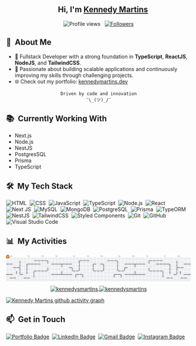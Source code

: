 <div align="center">
<div id="toc">
  <ul style="list-style: none;">
    <summary>
      <h2><b>Hi, I'm <a href="https://github.com/kennedysmartins">Kennedy Martins</a></b></h2>
    </summary>
  </ul>
</div>
  
</div>



<p align="center">
  <img src="https://komarev.com/ghpvc/?username=kennedysmartins&color=blueviolet" alt="Profile views" />
  &nbsp;
  <a href="https://github.com/kennedysmartins?tab=followers">
    <img src="https://img.shields.io/github/followers/kennedysmartins?style=social" alt="Followers" />
  </a>

</p>

<div>

## 🧭 &nbsp;About Me

- 💼 Fullstack Developer with a strong foundation in **TypeScript**, **ReactJS**, **NodeJS**, and **TailwindCSS**.
- 🚀 Passionate about building scalable applications and continuously improving my skills through challenging projects.
- 🌐 Check out my portfolio: [kennedymartins.dev](https://kennedymartins.dev)

</div>

<div align="center">

`Driven by code and innovation`
<br>
`¯\_(ツ)_/¯`

</div>

<div>

## 📚 &nbsp;Currently Working With

- Next.js
- Node.js
- NestJS
- PostgresSQL
- Prisma
- TypeScript

</div>

<div>

## 🛠️ &nbsp;My Tech Stack

![HTML](https://img.shields.io/badge/-HTML-0D1117?style=flat&logo=HTML5)&nbsp;
![CSS](https://img.shields.io/badge/-CSS-0D1117?style=flat&logo=CSS3&logoColor=1572B6)&nbsp;
![JavaScript](https://img.shields.io/badge/-JavaScript-0D1117?style=flat&logo=javascript)&nbsp;
![TypeScript](https://img.shields.io/badge/-TypeScript-0D1117?style=flat&logo=typescript)&nbsp;
![Node.js](https://img.shields.io/badge/-Node.js-0D1117?style=flat&logo=node.js)&nbsp;
![React](https://img.shields.io/badge/-React-0D1117?style=flat&logo=react)&nbsp;
![Next JS](https://img.shields.io/badge/Next-0D1117?style=flat&logo=next.js)&nbsp;
![MySQL](https://img.shields.io/badge/MySQL-0D1117?style=flat&logo=mysql)&nbsp;
![MongoDB](https://img.shields.io/badge/MongoDB-0D1117?style=flat&logo=mongodb)&nbsp;
![PostgreSQL](https://img.shields.io/badge/PostgreSQL-0D1117?style=flat&logo=postgresql)&nbsp;
![Prisma](https://img.shields.io/badge/Prisma-0D1117?style=flat&logo=Prisma)&nbsp;
![TypeORM](https://img.shields.io/badge/TypeORM-0D1117?style=flat&logo=typeorm)&nbsp;
![NestJS](https://img.shields.io/badge/NestJS-0D1117?style=flat&logo=nestjs)&nbsp;
![TailwindCSS](https://img.shields.io/badge/tailwindcss-0D1117?style=flat&logo=tailwind-css)&nbsp;
![Styled Components](https://img.shields.io/badge/styled--components-0D1117?style=flat&logo=styled-components)&nbsp;
![Git](https://img.shields.io/badge/-Git-0D1117?style=flat&logo=git)&nbsp;
![GitHub](https://img.shields.io/badge/-GitHub-0D1117?style=flat&logo=github)&nbsp;
![Visual Studio Code](https://img.shields.io/badge/-VS%20Code-0D1117?style=flat&logo=visual-studio-code&logoColor=007ACC)&nbsp;

</div>

<div>

## 📊 &nbsp;My Activities

<picture>
  <source media="(prefers-color-scheme: dark)" srcset="https://raw.githubusercontent.com/kennedysmartins/kennedysmartins/output/pacman-contribution-graph-dark.svg">
  <source media="(prefers-color-scheme: light)" srcset="https://raw.githubusercontent.com/kennedysmartins/kennedysmartins/output/pacman-contribution-graph.svg">
  <img alt="pacman contribution graph" src="https://raw.githubusercontent.com/kennedysmartins/kennedysmartins/output/pacman-contribution-graph.svg">
</picture>


<div align="center">
  <a href="https://github.com/kennedysmartins">
    <img width=450 height=170 align="center" alt="kennedysmartins" src="https://github-readme-stats.vercel.app/api?username=kennedysmartins&theme=midnight-purple&show_icons=true&bg_color=0D1117&hide_border=true&count_private=true" />
</a>
  <a href="https://github.com/kennedysmartins">
    <img align="center" alt="kennedysmartins" src="https://github-readme-stats.vercel.app/api/top-langs/?username=kennedysmartins&theme=midnight-purple&layout=compact&bg_color=0D1117&hide_border=true&count_private=true" />
</a>
</div>

[![Kennedy Martins github activity graph](https://github-readme-activity-graph.vercel.app/graph?username=kennedysmartins&&theme=high-contrast&bg_color=0d111700&hide_border=true)](https://github.com/ashutosh00710/github-readme-activity-graph)



</div>


<div>

## 📫 &nbsp;Get in Touch

[![Portfolio Badge](https://img.shields.io/badge/-kennedymartins.dev-blueviolet?style=flat-square&logo=web&logoColor=white&link=https://kennedymartins.dev)](https://kennedymartins.dev)&nbsp;
[![LinkedIn Badge](https://img.shields.io/badge/-Kennedy_Martins-blue?style=flat-square&logo=Linkedin&logoColor=white&link=https://www.linkedin.com/in/kennedysmartins/)](https://www.linkedin.com/in/kennedysmartins/)&nbsp;
[![Gmail Badge](https://img.shields.io/badge/-me@kennedymartins.dev-red?style=flat-square&logo=Gmail&logoColor=white)](mailto:me@kennedymartins.dev)&nbsp;
[![Instagram Badge](https://img.shields.io/badge/-kenny.mrts_-EB2A08?style=flat-square&logo=Instagram&logoColor=white)](https://www.instagram.com/kenny.mrts/)&nbsp;

</div>

